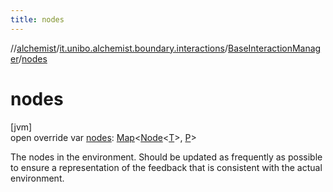 ```yaml
---
title: nodes
---
```

//[alchemist](../../../index.html)/[it.unibo.alchemist.boundary.interactions](../index.html)/[BaseInteractionManager](index.html)/[nodes](nodes.html)



# nodes



[jvm]\
open override var [nodes](nodes.html): [Map](https://kotlinlang.org/api/latest/jvm/stdlib/kotlin.collections/-map/index.html)<[Node](../../it.unibo.alchemist.model.interfaces/-node/index.html)<[T](index.html)>, [P](index.html)>



The nodes in the environment. Should be updated as frequently as possible to ensure a representation of the feedback that is consistent with the actual environment.




